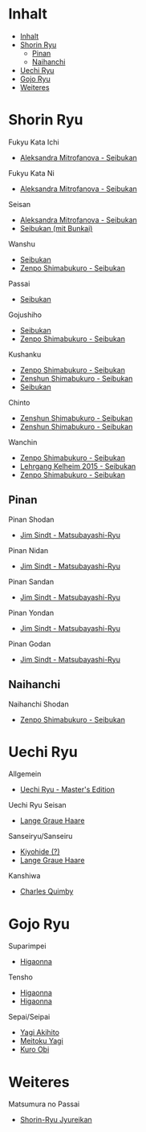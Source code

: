 # Inhalt
- [Inhalt](#inhalt)
- [Shorin Ryu](#shorin-ryu)
  - [Pinan](#pinan)
  - [Naihanchi](#naihanchi)
- [Uechi Ryu](#uechi-ryu)
- [Gojo Ryu](#gojo-ryu)
- [Weiteres](#weiteres)


# Shorin Ryu

Fukyu Kata Ichi

* [Aleksandra Mitrofanova - Seibukan](https://www.youtube.com/watch?v=UKKceqfoUuc)

Fukyu Kata Ni

* [Aleksandra Mitrofanova - Seibukan](https://www.youtube.com/watch?v=L1tiKJAJOWk)

Seisan

* [Aleksandra Mitrofanova - Seibukan](https://www.youtube.com/watch?v=V4GXVMtj1y4)
* [Seibukan (mit Bunkai)](https://www.youtube.com/watch?v=Q0BPNjJ_iHM&start=5&end=160)

Wanshu

* [Seibukan](https://www.youtube.com/watch?v=Q0BPNjJ_iHM&start=275&end=320)
* [Zenpo Shimabukuro - Seibukan](https://www.youtube.com/watch?v=E0F5lnffDwY)

Passai

* [Seibukan](https://www.youtube.com/watch?v=Q0BPNjJ_iHM&start=645)

Gojushiho

* [Seibukan](https://www.youtube.com/watch?v=Q0BPNjJ_iHM&start=175&end=260)
* [Zenpo Shimabukuro - Seibukan](https://www.youtube.com/watch?v=WahMHIzQV5I)

Kushanku

* [Zenpo Shimabukuro - Seibukan](https://www.youtube.com/watch?v=RV_eO7IsiaY)
* [Zenshun Shimabukuro - Seibukan](https://www.youtube.com/watch?v=iAo7KC3XPZQ)
* [Seibukan](https://www.youtube.com/watch?v=Q0BPNjJ_iHM&start=345&end=455)

Chinto

* [Zenshun Shimabukuro - Seibukan](https://www.youtube.com/watch?v=GLOFuz-UKls&t=25s)
* [Zenshun Shimabukuro - Seibukan](https://www.youtube.com/watch?v=LosxDqL1oJk)

Wanchin

* [Zenpo Shimabukuro - Seibukan](https://www.youtube.com/watch?v=uBz9w6LOcu0)
* [Lehrgang Kelheim 2015 - Seibukan](https://www.youtube.com/watch?v=2Eq34cr5y34&t=15s)
* [Zenpo Shimabukuro - Seibukan](https://www.youtube.com/watch?v=6EdcgW-Q_E4)

## Pinan

Pinan Shodan
* [Jim Sindt - Matsubayashi-Ryu](https://www.youtube.com/watch?v=cTUXotuoX_o)

Pinan Nidan

* [Jim Sindt - Matsubayashi-Ryu](https://www.youtube.com/watch?v=YTRDaNougs8)

Pinan Sandan

* [Jim Sindt - Matsubayashi-Ryu](https://www.youtube.com/watch?v=Unz0kFOb6QA)

Pinan Yondan

* [Jim Sindt - Matsubayashi-Ryu](https://www.youtube.com/watch?v=3P5Kg--6-OI)

Pinan Godan

* [Jim Sindt - Matsubayashi-Ryu](https://www.youtube.com/watch?v=81uH9zHSwhw)

## Naihanchi

Naihanchi Shodan

* [Zenpo Shimabukuro - Seibukan](https://www.youtube.com/watch?v=iHUJAn4XhO8)

# Uechi Ryu

Allgemein 

* [Uechi Ryu - Master's Edition](https://www.youtube.com/watch?v=QTxbc_oeRD0)

Uechi Ryu Seisan

* [Lange Graue Haare](https://www.youtube.com/watch?v=y5ut-dmu_cY)

Sanseiryu/Sanseiru  

* [Kiyohide (?)](https://www.youtube.com/watch?v=2vgoipt5Es0)
* [Lange Graue Haare](https://www.youtube.com/watch?v=lHAe3dNf-oQ)

Kanshiwa

* [Charles Quimby](https://www.youtube.com/watch?v=-DknqqWbODk)

# Gojo Ryu

Suparimpei 

* [Higaonna](https://www.youtube.com/watch?v=WCQhRJ3xWoQ)

Tensho

* [Higaonna](https://www.youtube.com/watch?v=UXXMGfoGBgM)
* [Higaonna](https://www.youtube.com/watch?v=F6h9NxIamxQ)

Sepai/Seipai

* [Yagi Akihito](https://www.youtube.com/watch?v=C2gx7vLlO6I)
* [Meitoku Yagi](https://www.youtube.com/watch?v=CJWTlDhkST8)
* [Kuro Obi](https://www.youtube.com/watch?v=dYUxr4Qaq3Q&t=39s)

# Weiteres

Matsumura no Passai
* [Shorin-Ryu Jyureikan](https://www.youtube.com/watch?v=78a4iLuBXU4)